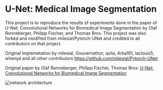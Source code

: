 # U-Net: Medical Image Segmentation 

This project is to reproduce the results of experiments done in the paper of U-Net: Convolutional Networks for Biomedical
Image Segmentation by Olaf Ronneberger, Philipp Fischer, and Thomas Brox. This project was also forked and modified from milesial/Pytorch-UNet and credited to all contributors on that project. 



Original Implemetation by milesial, Gouvernathor, qslia, Arka161, laclouis5, whenyd and all other contributors
https://github.com/milesial/Pytorch-UNet

Original paper by Olaf Ronneberger, Philipp Fischer, Thomas Brox:
[U-Net: Convolutional Networks for Biomedical Image Segmentation](https://arxiv.org/abs/1505.04597)

![network architecture](https://i.imgur.com/jeDVpqF.png)
